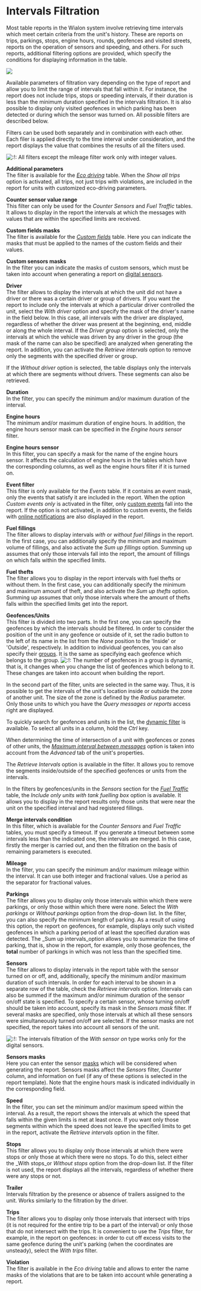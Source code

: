 # Intervals Filtration

Most table reports in the Wialon system involve retrieving time intervals which meet certain criteria from the unit's history. These are reports on trips, parkings, stops, engine hours, rounds, geofences and visited streets, reports on the operation of sensors and speeding, and others. For such reports, additional filtering options are provided, which specify the conditions for displaying information in the table.

![](https://docs.wialon.com/en/hosting/_media/tables/intervals_filtration.png)

Available parameters of filtration vary depending on the type of report and allow you to limit the range of intervals that fall within it. For instance, the report does not include trips, stops or speeding intervals, if their duration is less than the minimum duration specified in the intervals filtration. It is also possible to display only visited geofences in which parking has been detected or during which the sensor was turned on. All possible filters are described below.

Filters can be used both separately and in combination with each other. Each filer is applied directly to the time interval under consideration, and the report displays the value that combines the results of all the filters used.

![:!:](https://docs.wialon.com/en/hosting/lib/images/smileys/icon_exclaim.gif) All filters except the mileage filter work only with integer values.

**Additional parameters**  
The filter is available for the [_Eco driving_](https://docs.wialon.com/en/hosting/user/reports/tables/drive) table. When the _Show all trips_ option is activated, all trips, not just trips with violations, are included in the report for units with customized eco-driving parameters.

**Counter sensor value range**  
This filter can only be used for the _Counter Sensors_ and _Fuel Traffic_ tables. It allows to display in the report the intervals at which the messages with values that are within the specified limits are received.

**Custom fields masks**  
The filter is available for the [_Custom fields_](https://docs.wialon.com/en/hosting/user/reports/tables/fields) table. Here you can indicate the masks that must be applied to the names of the custom fields and their values.

**Custom sensors masks**  
In the filter you can indicate the masks of custom sensors, which must be taken into account when generating a report on [digital sensors](https://docs.wialon.com/en/hosting/user/reports/tables/digital).

**Driver**  
The filter allows to display the intervals at which the unit did not have a driver or there was a certain driver or group of drivers. If you want the report to include only the intervals at which a particular driver controlled the unit, select the _With driver_ option and specify the mask of the driver's name in the field below. In this case, all intervals with the driver are displayed, regardless of whether the driver was present at the beginning, end, middle or along the whole interval. If the _Driver group_ option is selected, only the intervals at which the vehicle was driven by any driver in the group \(the mask of the name can also be specified\) are analyzed when generating the report. In addition, you can activate the _Retrieve intervals_ option to remove only the segments with the specified driver or group.

If the _Without driver_ option is selected, the table displays only the intervals at which there are segments without drivers. These segments can also be retrieved.

**Duration**  
In the filter, you can specify the minimum and/or maximum duration of the interval.

**Engine hours**  
The minimum and/or maximum duration of engine hours. In addition, the engine hours sensor mask can be specified in the _Engine hours sensor_ filter.

**Engine hours sensor**  
In this filter, you can specify a mask for the name of the engine hours sensor. It affects the calculation of engine hours in the tables which have the corresponding columns, as well as the engine hours filter if it is turned on.

**Event filter**  
This filter is only available for the _Events_ table. If it contains an event mask, only the events that satisfy it are included in the report. When the option _Custom events only_ is activated in the filter, only [custom events](https://docs.wialon.com/en/hosting/user/monitor/reg#custom_event) fall into the report. If the option is not activated, in addition to custom events, the fields with [online notifications](https://docs.wialon.com/en/hosting/user/notify/online) are also displayed in the report.

**Fuel fillings**  
The filter allows to display intervals _with_ or _without fuel fillings_ in the report. In the first case, you can additionally specify the minimum and maximum volume of fillings, and also activate the _Sum up fillings_ option. Summing up assumes that only those intervals fall into the report, the amount of fillings on which falls within the specified limits.

**Fuel thefts**  
The filter allows you to display in the report intervals with fuel thefts or without them. In the first case, you can additionally specify the minimum and maximum amount of theft, and also activate the _Sum up thefts_ option. Summing up assumes that only those intervals where the amount of thefts falls within the specified limits get into the report.

**Geofences/Units**  
This filter is divided into two parts. In the first one, you can specify the geofences by which the intervals should be filtered. In order to consider the position of the unit in any geofence or outside of it, set the radio button to the left of its name in the list from the _None_ position to the 'Inside' or 'Outside', respectively. In addition to individual geofences, you can also specify their [groups](https://docs.wialon.com/en/hosting/user/geo/groups). It is the same as specifying each geofence which belongs to the group. ![:!:](https://docs.wialon.com/en/hosting/lib/images/smileys/icon_exclaim.gif) The number of geofences in a group is dynamic, that is, it changes when you change the list of geofences which belong to it. These changes are taken into account when building the report.

In the second part of the filter, units are selected in the same way. Thus, it is possible to get the intervals of the unit's location inside or outside the zone of another unit. The size of the zone is defined by the _Radius_ parameter. Only those units to which you have the _Query messages or reports_ access right are displayed.

To quickly search for geofences and units in the list, the [dynamic filter](https://docs.wialon.com/en/hosting/user/gui/masks#dynamic_search) is available. To select all units in a column, hold the _Ctrl_ key.

When determining the time of intersection of a unit with geofences or zones of other units, the [_Maximum interval between messages_](https://docs.wialon.com/en/hosting/cms/units/adv#parameters_used_in_reports) option is taken into account from the _Advanced_ tab of the unit's properties.

The _Retrieve Intervals_ option is available in the filter. It allows you to remove the segments inside/outside of the specified geofences or units from the intervals.

In the filters by geofences/units in the _Sensors_ section for the [_Fuel Traffic_](https://docs.wialon.com/en/hosting/user/reports/tables/fuel_traffic) table, the _Include only units with tank fuelling box_ option is available. It allows you to display in the report results only those units that were near the unit on the specified interval and had registered fillings.

**Merge intervals condition**  
In this filter, which is available for the _Counter Sensors_ and _Fuel Traffic_ tables, you must specify a timeout. If you generate a timeout between some intervals less than the indicated one, the intervals are merged. In this case, firstly the merger is carried out, and then the filtration on the basis of remaining parameters is executed.

**Mileage**  
In the filter, you can specify the minimum and/or maximum mileage within the interval. It can use both integer and fractional values. Use a period as the separator for fractional values.

**Parkings**  
The filter allows you to display only those intervals within which there were parkings, or only those within which there were none. Select the _With parkings_ or _Without parkings_ option from the drop-down list. In the filter, you can also specify the minimum length of parking. As a result of using this option, the report on geofences, for example, displays only such visited geofences in which a parking period of at least the specified duration was detected. The _Sum up intervals_option allows you to summarize the time of parking, that is, show in the report, for example, only those geofences, the **total** number of parkings in which was not less than the specified time.

**Sensors**  
The filter allows to display intervals in the report table with the sensor turned on or off, and, additionally, specify the minimum and/or maximum duration of such intervals. In order for each interval to be shown in a separate row of the table, check the _Retrieve intervals_ option. Intervals can also be summed if the maximum and/or minimum duration of the sensor on/off state is specified. To specify a certain sensor, whose turning on/off should be taken into account, specify its mask in the _Sensors mask_ filter. If several masks are specified, only those intervals at which all these sensors were simultaneously turned on/off are selected. If the sensor masks are not specified, the report takes into account all sensors of the unit.

![:!:](https://docs.wialon.com/en/hosting/lib/images/smileys/icon_exclaim.gif) The intervals filtration of the _With sensor on_ type works only for the digital sensors.

**Sensors masks**  
Here you can enter the sensor [masks](https://docs.wialon.com/en/hosting/user/gui/masks) which will be considered when generating the report. Sensors masks affect the _Sensors_ filter, _Counter_ column, and information on fuel \(if any of these options is selected in the report template\). Note that the engine hours mask is indicated individually in the corresponding field.

**Speed**  
In the filter, you can set the minimum and/or maximum speed within the interval. As a result, the report shows the intervals at which the speed that falls within the given limits is met at least once. If you want only those segments within which the speed does not leave the specified limits to get in the report, activate the _Retrieve intervals_ option in the filter.

**Stops**  
This filter allows you to display only those intervals at which there were stops or only those at which there were no stops. To do this, select either the _With stops_or _Without stops_ option from the drop-down list. If the filter is not used, the report displays all the intervals, regardless of whether there were any stops or not.

**Trailer**  
Intervals filtration by the presence or absence of trailers assigned to the unit. Works similarly to the filtration by the driver.

**Trips**  
The filter allows you to display only those intervals that intersect with trips \(it is not required for the entire trip to be a part of the interval\) or only those that do not intersect with the trips. It is convenient to use the _Trips_ filter, for example, in the report on geofences: in order to cut off excess visits to the same geofence during the unit's parking \(when the coordinates are unsteady\), select the _With trips_ filter.

**Violation**  
The filter is available in the _Eco driving_ table and allows to enter the name masks of the violations that are to be taken into account while generating a report.


